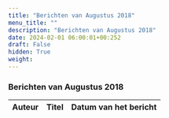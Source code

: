 ```yaml
---
title: "Berichten van Augustus 2018"
menu_title: ""
description: "Berichten van Augustus 2018"
date: 2024-02-01 06:00:01+00:252
draft: False
hidden: True
weight:
---
```

### Berichten van Augustus 2018

**Auteur** | **Titel** | **Datum van het bericht**
---|---|---
